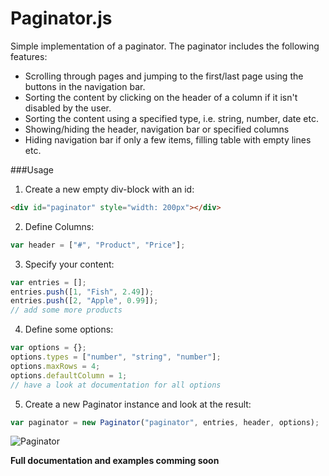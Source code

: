 Paginator.js
============

Simple implementation of a paginator. The paginator includes the following features:
 - Scrolling through pages and jumping to the first/last page using the buttons in the navigation bar.
 - Sorting the content by clicking on the header of a column if it isn't disabled by the user.
 - Sorting the content using a specified type, i.e. string, number, date etc.
 - Showing/hiding the header, navigation bar or specified columns
 - Hiding navigation bar if only a few items, filling table with empty lines etc.

###Usage

1. Create a new empty div-block with an id:
```html
<div id="paginator" style="width: 200px"></div>
```
2. Define Columns:
```javascript
var header = ["#", "Product", "Price"];
```
3. Specify your content:
```javascript
var entries = [];
entries.push([1, "Fish", 2.49]);
entries.push([2, "Apple", 0.99]);
// add some more products
```
4. Define some options:
```javascript
var options = {};
options.types = ["number", "string", "number"];
options.maxRows = 4;
options.defaultColumn = 1;
// have a look at documentation for all options
```
5. Create a new Paginator instance and look at the result:
```javascript
var paginator = new Paginator("paginator", entries, header, options);
```

![Paginator](https://ninjadevs.files.wordpress.com/2014/10/paginator.png)


**Full documentation and examples comming soon**

